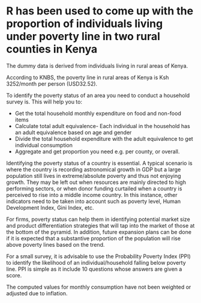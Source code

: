 # R has been used to come up with the proportion of individuals living under poverty line in two rural counties in Kenya
The dummy data is derived from individuals living in rural areas of Kenya.

According to KNBS, the poverty line in rural areas of Kenya is Ksh 3252/month per person (USD32.52).

To identify the poverty status of an area you need to conduct a household survey is. This will help you to:
- Get the total household monthly expenditure on food and non-food items
- Calculate total adult equivalence- Each individual in the household has an adult equivalence based on age and gender
- Divide the total household expenditure with the adult equivalence to get individual consumption
- Aggregate and get proportion you need e.g. per county, or overall.

Identifying the poverty status of a country is essential. A typical scenario is where the country is recording astronomical growth in GDP but a large population still lives in extreme/absolute poverty and thus not enjoying growth. They may be left out when resources are mainly directed to high performing sectors, or when donor funding curtailed when a country is perceived to rise into a middle income country. In this instance, other indicators need to be taken into account such as poverty level, Human Development Index, Gini Index, etc.

For firms, poverty status can help them in identifying potential market size and product differentiation strategies that will tap into the market of those at the bottom of the pyramid. In addition, future expansion plans can be done if it is expected that a substantive proportion of the population will rise above poverty lines based on the trend.

For a small survey, it is advisable to use the Probability Poverty Index (PPI) to identify the likelihood of an individual/household falling below poverty line.
PPI is simple as it include 10 questions whose answers are given a score.

The computed values for monthly consumption have not been weighted or adjusted due to inflation.
